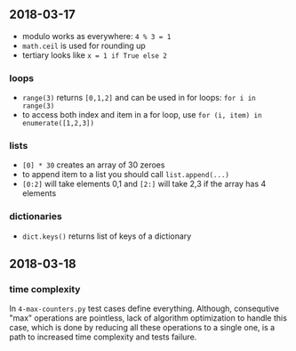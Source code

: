 ## 2018-03-17

- modulo works as everywhere: `4 % 3 = 1`
- `math.ceil` is used for rounding up
- tertiary looks like `x = 1 if True else 2`

### loops
- `range(3)` returns `[0,1,2]` and can be used in for loops: `for i in range(3)`
- to access both index and item in a for loop, use `for (i, item) in enumerate([1,2,3])`

### lists
- `[0] * 30` creates an array of 30 zeroes
- to append item to a list you should call `list.append(...)`
- `[0:2]` will take elements 0,1 and `[2:]` will take 2,3 if the array has 4 elements

### dictionaries
- `dict.keys()` returns list of keys of a dictionary

## 2018-03-18

### time complexity

In `4-max-counters.py` test cases define everything. Although, consequtive "max" operations are pointless, lack of algorithm optimization to handle this case, which is done by reducing all these operations to a single one, is a path to increased time complexity and tests failure.
